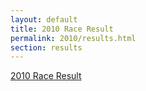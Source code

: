 ```yaml
---
layout: default
title: 2010 Race Result
permalink: 2010/results.html
section: results
---
```

[2010 Race Result](/media/results/2010-results.pdf)
